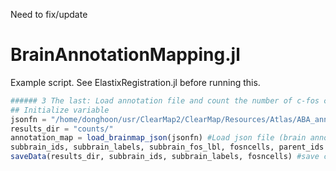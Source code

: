 Need to fix/update
# BrainAnnotationMapping.jl
Example script. See ElastixRegistration.jl before running this.
```jl
###### 3 The last: Load annotation file and count the number of c-fos cells
## Initialize variable
jsonfn = "/home/donghoon/usr/ClearMap2/ClearMap/Resources/Atlas/ABA_annotation.json"
results_dir = "counts/"
annotation_map = load_brainmap_json(jsonfn) #Load json file (brain annotation map)
subbrain_ids, subbrain_labels, subbrain_fos_lbl, fosncells, parent_ids = brainmapping(annotationImg, annotation_map, pts_filtered) #point-to-brain mapping
saveData(results_dir, subbrain_ids, subbrain_labels, fosncells) #save counting data
```
